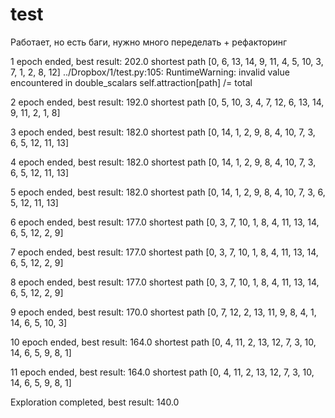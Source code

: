 # test
Работает, но есть баги, нужно много переделать + рефакторинг


1 epoch ended, best result: 202.0 shortest path [0, 6, 13, 14, 9, 11, 4, 5, 10, 3, 7, 1, 2, 8, 12]
../Dropbox/1/test.py:105: RuntimeWarning: invalid value encountered in double_scalars
  self.attraction[path] /= total
  
2 epoch ended, best result: 192.0 shortest path [0, 5, 10, 3, 4, 7, 12, 6, 13, 14, 9, 11, 2, 1, 8]

3 epoch ended, best result: 182.0 shortest path [0, 14, 1, 2, 9, 8, 4, 10, 7, 3, 6, 5, 12, 11, 13]

4 epoch ended, best result: 182.0 shortest path [0, 14, 1, 2, 9, 8, 4, 10, 7, 3, 6, 5, 12, 11, 13]

5 epoch ended, best result: 182.0 shortest path [0, 14, 1, 2, 9, 8, 4, 10, 7, 3, 6, 5, 12, 11, 13]

6 epoch ended, best result: 177.0 shortest path [0, 3, 7, 10, 1, 8, 4, 11, 13, 14, 6, 5, 12, 2, 9]

7 epoch ended, best result: 177.0 shortest path [0, 3, 7, 10, 1, 8, 4, 11, 13, 14, 6, 5, 12, 2, 9]

8 epoch ended, best result: 177.0 shortest path [0, 3, 7, 10, 1, 8, 4, 11, 13, 14, 6, 5, 12, 2, 9]

9 epoch ended, best result: 170.0 shortest path [0, 7, 12, 2, 13, 11, 9, 8, 4, 1, 14, 6, 5, 10, 3]

10 epoch ended, best result: 164.0 shortest path [0, 4, 11, 2, 13, 12, 7, 3, 10, 14, 6, 5, 9, 8, 1]

11 epoch ended, best result: 164.0 shortest path [0, 4, 11, 2, 13, 12, 7, 3, 10, 14, 6, 5, 9, 8, 1]

Exploration completed, best result: 140.0
